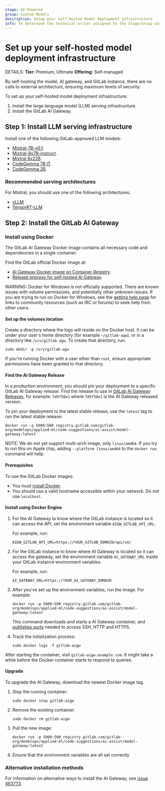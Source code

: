 ```yaml
---
stage: AI-Powered
group: Custom Models
description: Setup your Self-Hosted Model Deployment infrastructure
info: To determine the technical writer assigned to the Stage/Group associated with this page, see https://handbook.gitlab.com/handbook/product/ux/technical-writing/#assignments
---
```


# Set up your self-hosted model deployment infrastructure

DETAILS:
**Tier:** Premium, Ultimate
**Offering:** Self-managed

By self-hosting the model, AI gateway, and GitLab instance, there are no calls to external architecture, ensuring maximum levels of security.

To set up your self-hosted model deployment infrastructure:

1. Install the large language model (LLM) serving infrastructure.
1. Install the GitLab AI Gateway.

## Step 1: Install LLM serving infrastructure

Install one of the following GitLab-approved LLM models:

- [Mistral-7B-v0.1](https://huggingface.co/mistralai/Mistral-7B-v0.1).
- [Mixtral-8x7B-instruct](https://huggingface.co/mistralai/Mixtral-8x7B-Instruct-v0.1).
- [Mixtral 8x22B](https://huggingface.co/mistral-community/Mixtral-8x22B-v0.1).
- [CodeGemma 7B IT](https://huggingface.co/google/codegemma-7b-it).
- [CodeGemma 2B](https://huggingface.co/google/codegemma-2b).

### Recommended serving architectures

For Mistral, you should use one of the following architectures:

- [vLLM](https://docs.vllm.ai/en/stable/)
- [TensorRT-LLM](https://docs.mistral.ai/deployment/self-deployment/overview/)

## Step 2: Install the GitLab AI Gateway

### Install using Docker

The GitLab AI Gateway Docker image contains all necessary code and dependencies in a single container.

Find the GitLab official Docker image at:

- [AI Gateway Docker image on Container Registry](https://gitlab.com/gitlab-org/modelops/applied-ml/code-suggestions/ai-assist/container_registry/).
- [Release process for self-hosted AI Gateway](https://gitlab.com/gitlab-org/modelops/applied-ml/code-suggestions/ai-assist/-/blob/main/docs/release.md).

WARNING:
Docker for Windows is not officially supported. There are known issues with volume
permissions, and potentially other unknown issues. If you are trying to run on Docker
for Windows, see the [getting help page](https://about.gitlab.com/get-help/) for links
to community resources (such as IRC or forums) to seek help from other users.

#### Set up the volumes location

Create a directory where the logs will reside on the Docker host. It can be under your user's home directory (for example
`~/gitlab-agw`), or in a directory like `/srv/gitlab-agw`. To create that directory, run:

```shell
sudo mkdir -p /srv/gitlab-agw
```

If you're running Docker with a user other than `root`, ensure appropriate
permissions have been granted to that directory.

#### Find the AI Gateway Release

In a production environment, you should pin your deployment to a specific
GitLab AI Gateway release. Find the release to use in [GitLab AI Gateway Releases](https://gitlab.com/gitlab-org/modelops/applied-ml/code-suggestions/ai-assist/-/releases), for example: `7d5f58e1` where `7d5f58e1` is the AI Gateway released version.

To pin your deployment to the latest stable release, use the `latest` tag to run the latest stable release:

```shell
docker run -p 5000:500 registry.gitlab.com/gitlab-org/modelops/applied-ml/code-suggestions/ai-assist/model-gateway:latest`
```

NOTE:
We do not yet support multi-arch image, only `linux/amd64`. If you try to run this on Apple chip, adding `--platform linux/amd64` to the `docker run` command will help.

#### Prerequisites

To use the GitLab Docker images:

- You must [install Docker](https://docs.docker.com/engine/install/#server).
- You should use a valid hostname accessible within your network. Do not use `localhost`.

#### Install using Docker Engine

1. For the AI Gateway to know where the GitLab instance is located so it can access the API, set the environment variable `AIGW_GITLAB_API_URL`.

   For example, run:

   ```shell
   AIGW_GITLAB_API_URL=https://YOUR_GITLAB_DOMAIN/api/v4/
   ```

1. For the GitLab instance to know where AI Gateway is located so it can access the gateway, set the environment variable `AI_GATEWAY_URL`
   inside your GitLab instance environment variables.

   For example, run:

   ```shell
   AI_GATEWAY_URL=https://YOUR_AI_GATEWAY_DOMAIN
   ```

1. After you've set up the environment variables, run the image. For example:

   ```shell
   docker run -p 5000:500 registry.gitlab.com/gitlab-org/modelops/applied-ml/code-suggestions/ai-assist/model-gateway:latest
   ```

   This command downloads and starts a AI Gateway container, and
   [publishes ports](https://docs.docker.com/network/#published-ports) needed to
   access SSH, HTTP and HTTPS.

1. Track the initialization process:

   ```shell
   sudo docker logs -f gitlab-aigw
   ```

After starting the container, visit `gitlab-aigw.example.com`. It might take
a while before the Docker container starts to respond to queries.

#### Upgrade

To upgrade the AI Gateway, download the newest Docker image tag.

1. Stop the running container:

   ```shell
   sudo docker stop gitlab-aigw
   ```

1. Remove the existing container:

   ```shell
   sudo docker rm gitlab-aigw
   ```

1. Pull the new image:

   ```shell
   docker run -p 5000:500 registry.gitlab.com/gitlab-org/modelops/applied-ml/code-suggestions/ai-assist/model-gateway:latest
   ```

1. Ensure that the environment variables are all set correctly

### Alternative installation methods

For information on alternative ways to install the AI Gateway, see [issue 463773](https://gitlab.com/gitlab-org/gitlab/-/issues/463773).
